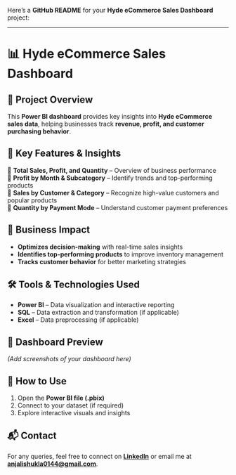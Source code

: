 Here’s a **GitHub README** for your **Hyde eCommerce Sales Dashboard** project:  

---

# 📊 Hyde eCommerce Sales Dashboard  

## 📝 Project Overview  
This **Power BI dashboard** provides key insights into **Hyde eCommerce sales data**, helping businesses track **revenue, profit, and customer purchasing behavior**.  

## 📌 Key Features & Insights  
🔹 **Total Sales, Profit, and Quantity** – Overview of business performance  
🔹 **Profit by Month & Subcategory** – Identify trends and top-performing products  
🔹 **Sales by Customer & Category** – Recognize high-value customers and popular products  
🔹 **Quantity by Payment Mode** – Understand customer payment preferences  

## 🚀 Business Impact  
- **Optimizes decision-making** with real-time sales insights  
- **Identifies top-performing products** to improve inventory management  
- **Tracks customer behavior** for better marketing strategies  

## 🛠️ Tools & Technologies Used  
- **Power BI** – Data visualization and interactive reporting  
- **SQL** – Data extraction and transformation (if applicable)  
- **Excel** – Data preprocessing (if applicable)  

## 📸 Dashboard Preview  
*(Add screenshots of your dashboard here)*  

## 🔗 How to Use  
1. Open the **Power BI file (.pbix)**  
2. Connect to your dataset (if required)  
3. Explore interactive visuals and insights  

## 📬 Contact  
For any queries, feel free to connect on **[LinkedIn](https://www.linkedin.com/in/itsanjalishukla/)** or email me at **anjalishukla0144@gmail.com**.  
